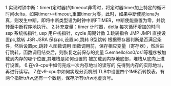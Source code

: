 1.实现时钟中断：timer(定时器)的timeout非零时，将定时器timer加上特定的循环时间delta，如果timer>=timeout,重置timer为零，此时，如果中断使能iena为真，则发生中断，即将中断类型设为时钟中断FTIMER，中断使能重置为零，并跳转至中断程序地执行。
2.补充变量：timer 计时器，detla 每次循环增加的时间
ssp 系统栈指针, usp 用户栈指针，cycle 周期计数
3.跳转指令
JMP JMPI 直接设置pc,跳转
JSR JSRA 保存pc,设置pc,跳转
B型跳转 根据寄存器判断是否满足条件，然后设置pc,跳转
4.函数调用
函数调用前，保存相应变量（寄存器），然后进行跳转，函数调用结束后，则恢复之前保存的变量
5.emhello/os0/os1等程序被加载到内存的哪个位置,其堆栈是如何设置的
  被加载到内存地底部，堆栈从底向上进行设置。
6.在v9-cpu中如何完成一次内存地址的读写的
  先得到内存的实际地址，再进行读写。
7.在v9-cpu中如何实现分页机制
  TLB中设置四个1MB页转换表，有两个指针tr/tw,还有一个数组，保存所有tr/tw地虚页号。

